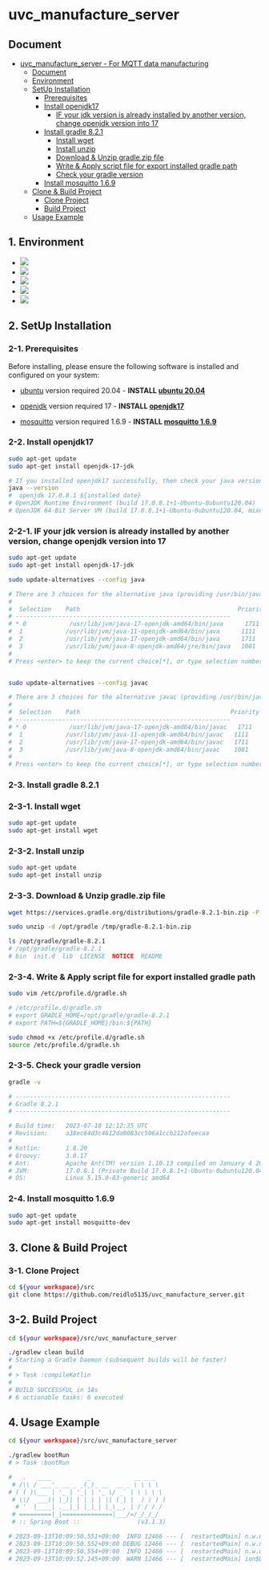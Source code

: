 # uvc_manufacture_server

## Document
- [uvc_manufacture_server - For MQTT data manufacturing](#rclpy_mqtt_bridge)
    - [Document](#document)
    - [Environment](#1-environment)
    - [SetUp Installation](#2-setup-installation)
        - [Prerequisites](#2-1-prerequisites)
        - [Install openjdk17](#2-2-install-openjdk17)
          - [IF your jdk version is already installed by another version, change openjdk version into 17](#2-2-1-if-your-jdk-version-is-already-installed-by-another-version-change-openjdk-version-into-17)
        - [Install gradle 8.2.1](#2-3-install-gradle-821)
          - [Install wget](#2-3-1-install-wget)
          - [Install unzip](#2-3-2-install-unzip)
          - [Download & Unzip gradle.zip file](#2-3-3-download--unzip-gradlezip-file)
          - [Write & Apply script file for export installed gradle path](#2-3-4-write--apply-script-file-for-export-installed-gradle-path)
          - [Check your gradle version](#2-3-5-check-your-gradle-version)
        - [Install mosquitto 1.6.9](#2-4-install-mosquitto-169)
    - [Clone & Build Project](#3-clone--build-project)
      - [Clone Project](#3-1-clone-project)
      - [Build Project](#3-2-build-project)
    - [Usage Example](#4-usage-example)

## 1. Environment
* <img src="https://img.shields.io/badge/openjdk17-437291?style=for-the-badge&logo=openjdk&logoColor=white">
* <img src="https://img.shields.io/badge/kotlin-7F52FF?style=for-the-badge&logo=kotlin&logoColor=white">
* <img src="https://img.shields.io/badge/spring boot 3.1.3-6DB33F?style=for-the-badge&logo=springboot&logoColor=white">
* <img src="https://img.shields.io/badge/mqtt-660066?style=for-the-badge&logo=mqtt&logoColor=white">
* <img src="https://img.shields.io/badge/ubuntu-E95420?style=for-the-badge&logo=ubuntu&logoColor=white">

## 2. SetUp Installation

### 2-1. Prerequisites

Before installing, please ensure the following software is installed and configured on your system:

- [ubuntu](https://ubuntu.com/) version required 20.04 - **INSTALL [ubuntu 20.04](https://ubuntu.com/)**

- [openjdk](https://openjdk.org/) version required 17 - **INSTALL [openjdk17](https://openjdk.org/projects/jdk/17/)** 

- [mosquitto](https://mosquitto.org/) version required 1.6.9 - **INSTALL [mosquitto 1.6.9](https://mosquitto.org/)**

### 2-2. Install openjdk17
```bash
sudo apt-get update
sudo apt-get install openjdk-17-jdk

# If you installed openjdk17 successfully, then check your java version
java --version
#  openjdk 17.0.8.1 ${installed date}
# OpenJDK Runtime Environment (build 17.0.8.1+1-Ubuntu-0ubuntu120.04)
# OpenJDK 64-Bit Server VM (build 17.0.8.1+1-Ubuntu-0ubuntu120.04, mixed mode, sharing)
```

### 2-2-1. IF your jdk version is already installed by another version, change openjdk version into 17
```bash
sudo apt-get update
sudo apt-get install openjdk-17-jdk

sudo update-alternatives --config java

# There are 3 choices for the alternative java (providing /usr/bin/java).
#
#  Selection    Path                                            Priority   Status
# ------------------------------------------------------------
# * 0            /usr/lib/jvm/java-17-openjdk-amd64/bin/java      1711      auto mode
#  1            /usr/lib/jvm/java-11-openjdk-amd64/bin/java      1111      manual mode
#  2            /usr/lib/jvm/java-17-openjdk-amd64/bin/java      1711      manual mode
#  3            /usr/lib/jvm/java-8-openjdk-amd64/jre/bin/java   1081      manual mode
#
# Press <enter> to keep the current choice[*], or type selection number: 0


sudo update-alternatives --config javac

# There are 3 choices for the alternative javac (providing /usr/bin/javac).
#
#  Selection    Path                                          Priority   Status
# ------------------------------------------------------------
# * 0            /usr/lib/jvm/java-17-openjdk-amd64/bin/javac   1711      auto mode
#  1            /usr/lib/jvm/java-11-openjdk-amd64/bin/javac   1111      manual mode
#  2            /usr/lib/jvm/java-17-openjdk-amd64/bin/javac   1711      manual mode
#  3            /usr/lib/jvm/java-8-openjdk-amd64/bin/javac    1081      manual mode
#
# Press <enter> to keep the current choice[*], or type selection number: 0
```

### 2-3. Install gradle 8.2.1

### 2-3-1. Install wget
```bash
sudo apt-get update
sudo apt-get install wget
```

### 2-3-2. Install unzip
```bash
sudo apt-get update
sudo apt-get install unzip
```

### 2-3-3. Download & Unzip gradle.zip file
```bash
wget https://services.gradle.org/distributions/gradle-8.2.1-bin.zip -P /tmp

sudo unzip -d /opt/gradle /tmp/gradle-8.2.1-bin.zip

ls /opt/gradle/gradle-8.2.1
# /opt/gradle/gradle-8.2.1
# bin  init.d  lib  LICENSE  NOTICE  README
```

### 2-3-4. Write & Apply script file for export installed gradle path
```bash
sudo vim /etc/profile.d/gradle.sh

# /etc/profile.d/gradle.sh
# export GRADLE_HOME=/opt/gradle/gradle-8.2.1
# export PATH=${GRADLE_HOME}/bin:${PATH}

sudo chmod +x /etc/profile.d/gradle.sh
source /etc/profile.d/gradle.sh
```

### 2-3-5. Check your gradle version
```bash
gradle -v

# ------------------------------------------------------------
# Gradle 8.2.1
# ------------------------------------------------------------

# Build time:   2023-07-10 12:12:35 UTC
# Revision:     a38ec64d3c4612da9083cc506a1ccb212afeecaa
# 
# Kotlin:       1.8.20
# Groovy:       3.0.17
# Ant:          Apache Ant(TM) version 1.10.13 compiled on January 4 2023
# JVM:          17.0.8.1 (Private Build 17.0.8.1+1-Ubuntu-0ubuntu120.04)
# OS:           Linux 5.15.0-83-generic amd64
```

### 2-4. Install mosquitto 1.6.9
```bash
sudo apt-get update
sudo apt-get install mosquitto-dev
```

## 3. Clone & Build Project

### 3-1. Clone Project
```bash
cd ${your workspace}/src
git clone https://github.com/reidlo5135/uvc_manufacture_server.git
```

## 3-2. Build Project
```bash
cd ${your workspace}/src/uvc_manufacture_server

./gradlew clean build
# Starting a Gradle Daemon (subsequent builds will be faster)
# 
# > Task :compileKotlin
# 
# BUILD SUCCESSFUL in 18s
# 6 actionable tasks: 6 executed
```

## 4. Usage Example
```bash
cd ${your workspace}/src/uvc_manufacture_server

./gradlew bootRun
# > Task :bootRun

#   .   ____          _            __ _ _
 # /\\ / ___'_ __ _ _(_)_ __  __ _ \ \ \ \
# ( ( )\___ | '_ | '_| | '_ \/ _` | \ \ \ \
 # \\/  ___)| |_)| | | | | || (_| |  ) ) ) )
  # '  |____| .__|_| |_|_| |_\__, | / / / /
 # =========|_|==============|___/=/_/_/_/
 # :: Spring Boot ::                (v3.1.3)

# 2023-09-13T10:09:50.551+09:00  INFO 12466 --- [  restartedMain] n.w.u.UvcManufactureServerApplicationKt  : Starting UvcManufactureServerApplicationKt using Java 17.0.8.1 with PID 12466 (/home/wavem/server_ws/src/uvc_manufacture_server/build/classes/kotlin/main started by wavem in /home/wavem/server_ws/src/uvc_manufacture_server)
# 2023-09-13T10:09:50.552+09:00 DEBUG 12466 --- [  restartedMain] n.w.u.UvcManufactureServerApplicationKt  : Running with Spring Boot v3.1.3, Spring v6.0.11
# 2023-09-13T10:09:50.554+09:00  INFO 12466 --- [  restartedMain] n.w.u.UvcManufactureServerApplicationKt  : The following 3 profiles are active: "private", "local", "mqtt"
# 2023-09-13T10:09:52.145+09:00  WARN 12466 --- [  restartedMain] ion$DefaultTemplateResolverConfiguration : Cannot find template location: classpath:/templates/ (please add some templates, check your Thymeleaf configuration, or set spring.thymeleaf.check-template-location=false)
```